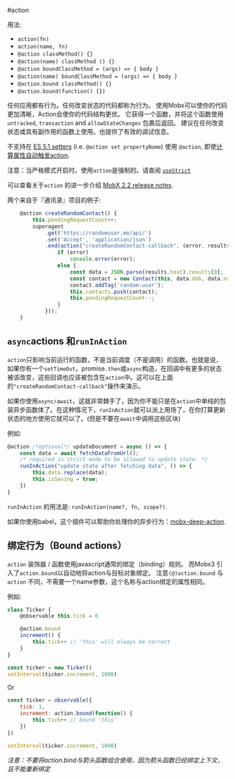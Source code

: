 #action

用法:
* `action(fn)`
* `action(name, fn)`
* `@action classMethod() {}`
* `@action(name) classMethod () {}`
* `@action boundClassMethod = (args) => { body }`
* `@action(name) boundClassMethod = (args) => { body }`
* `@action.bound classMethod() {}`
* `@action.bound(function() {})`

任何应用都有行为。任何改变状态的代码都称为行为。
使用Mobx可以使你的代码更加清晰，Action会使你的代码结构更优。
它获得一个函数，并将这个函数使用`untracked`, `transaction` and `allowStateChanges` 包裹后返回。
建议在任何改变状态或具有副作用的函数上使用。也提供了有效的调试信息。

不支持在 [ES 5.1 setters](http://www.ecma-international.org/ecma-262/5.1/#sec-11.1.5) (i.e. `@action set propertyName`) 使用 `@action`, 即使[计算属性自动触发action](https://github.com/mobxjs/mobx/blob/gh-pages/docs/refguide/computed-decorator.md#setters-for-computed-values).


注意：当严格模式开启时。使用`action`是强制的。请查阅 [`useStrict`](https://github.com/mobxjs/mobx/blob/gh-pages/docs/refguide/api.md#usestrict)

 可以查看关于`action` 的进一步介绍 [MobX 2.2 release notes](https://medium.com/p/45cdc73c7c8d/).

两个来自于『通讯录』项目的例子:

```javascript
	@action	createRandomContact() {
		this.pendingRequestCount++;
		superagent
			.get('https://randomuser.me/api/')
			.set('Accept', 'application/json')
			.end(action("createRandomContact-callback", (error, results) => {
				if (error)
					console.error(error);
				else {
					const data = JSON.parse(results.text).results[0];
					const contact = new Contact(this, data.dob, data.name, data.login.username, data.picture)
					contact.addTag('random-user');
					this.contacts.push(contact);
					this.pendingRequestCount--;
				}
			}));
	}
```


## `async`actions 和`runInAction`

`action`只影响当前运行的函数，不是当前调度（不是调用）的函数。也就是说，如果你有一个`setTimeOut`，promise`.then`或`async`构造，在回调中有更多的状态被该改变，这些回调也应该被包含在`action`中。这可以在上面的`"createRandomContact-callback"`操作来演示。

如果你使用`async/await`，这就非常棘手了，因为你不能只是在`action`中单纯的包装异步函数体了。在这种情况下，`runInAction`就可以派上用场了，在你打算更新状态的地方使用它就可以了。(但是不要在`await`中调用这些区块)

例如:
```javascript
@action /*optional*/ updateDocument = async () => {
    const data = await fetchDataFromUrl();
    /* required in strict mode to be allowed to update state: */
    runInAction("update state after fetching data", () => {
        this.data.replace(data);
        this.isSaving = true;
    })
}
```

`runInAction` 的用法是: `runInAction(name?, fn, scope?)`.

如果你使用babel，这个插件可以帮助你处理你的异步行为：[mobx-deep-action](https://github.com/mobxjs/babel-plugin-mobx-deep-action).

## 绑定行为（Bound actions）

 `action` 装饰器 / 函数使用javascript通常的绑定（binding）规则。
 而Mobx3 引入了`action.bound`以自动地将action与目标对象绑定。
 注意`(@)action.bound` 与 `action` 不同，不需要一个name参数，这个名称与action绑定的属性相同。

例如:

```javascript
class Ticker {
	@observable this.tick = 0

	@action.bound
	increment() {
		this.tick++ // 'this' will always be correct
	}
}

const ticker = new Ticker()
setInterval(ticker.increment, 1000)
```

Or

```javascript
const ticker = observable({
	tick: 1,
	increment: action.bound(function() {
		this.tick++ // bound 'this'
	})
})

setInterval(ticker.increment, 1000)
```

_注意：不要将*action.bind*与箭头函数组合使用，因为箭头函数已经绑定上下文，且不能重新绑定_
